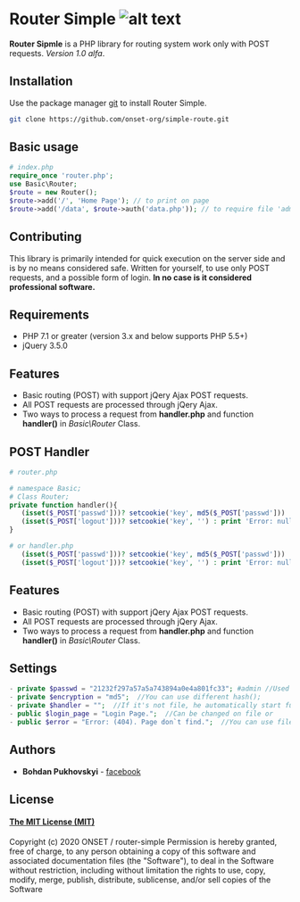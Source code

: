 # Router Simple ![alt text][onset]

[onset]:https://i.ibb.co/SN2HNY4/24px.png "ONSET"
[github]:https://avatars3.githubusercontent.com/u/68329664?s=200&v=4 "ONSET"

**Router Sipmle** is a PHP library for routing system work only with POST requests.
*Version 1.0 alfa*.


## Installation

Use the package manager [git](https://commandbox.ortusbooks.com/package-management/code-endpoints/git) to install Router Simple.
```bash
git clone https://github.com/onset-org/simple-route.git
```

## Basic usage
```php
# index.php
require_once 'router.php';
use Basic\Router;
$route = new Router();
$route->add('/', 'Home Page'); // to print on page
$route->add('/data', $route->auth('data.php')); // to require file 'admin.php'
```
## Contributing
This library is primarily intended for quick execution on the server side and is by no means considered safe. Written for yourself, to use only POST requests, and a possible form of login. **In no case is it considered professional software.**

## Requirements
* PHP 7.1 or greater (version 3.x and below supports PHP 5.5+)
* jQuery 3.5.0

## Features
* Basic routing (POST) with support jQery Ajax POST requests.
* All POST requests are processed through jQery Ajax.
* Two ways to process a request from **handler.php** and function **handler()** in *Basic\Router* Class.

## POST Handler
```php
# router.php

# namespace Basic;
# Class Router;
private function handler(){
   (isset($_POST['passwd']))? setcookie('key', md5($_POST['passwd'])) : print 'Error: null;';
   (isset($_POST['logout']))? setcookie('key', '') : print 'Error: null;';
}

# or handler.php
   (isset($_POST['passwd']))? setcookie('key', md5($_POST['passwd'])) : print 'Error: null;';
   (isset($_POST['logout']))? setcookie('key', '') : print 'Error: null;';
```
## Features
* Basic routing (POST) with support jQery Ajax POST requests.
* All POST requests are processed through jQery Ajax.
* Two ways to process a request from **handler.php** and function **handler()** in *Basic\Router* Class.

## Settings
```php
- private $passwd = "21232f297a57a5a743894a0e4a801fc33"; #admin //Used md5 encryption. 
- private $encryption = "md5";  //You can use different hash();
- private $handler = "";  //If it's not file, he automatically start function handler() in Class.
- public $login_page = "Login Page.";  //Can be changed on file or 
- public $error = "Error: (404). Page don`t find.";  //You can use file or text to Error handler.  
```

## Authors
* **Bohdan Pukhovskyi** - [facebook](https://www.facebook.com/bohdan.pukhovskyi)

## License 
#### [The MIT License (MIT)](https://choosealicense.com/licenses/mit/)

Copyright (c) 2020 ONSET / router-simple 
Permission is hereby granted, free of charge, to any person obtaining a copy of this software and associated documentation files (the "Software"), to deal in the Software without restriction, including without limitation the rights to use, copy, modify, merge, publish, distribute, sublicense, and/or sell copies of the Software

